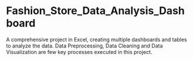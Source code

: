 # Fashion_Store_Data_Analysis_Dashboard
A comprehensive project in Excel, creating multiple dashboards and tables to analyze the data. Data Preprocessing, Data Cleaning and Data Visualization are few key processes executed in this project.
